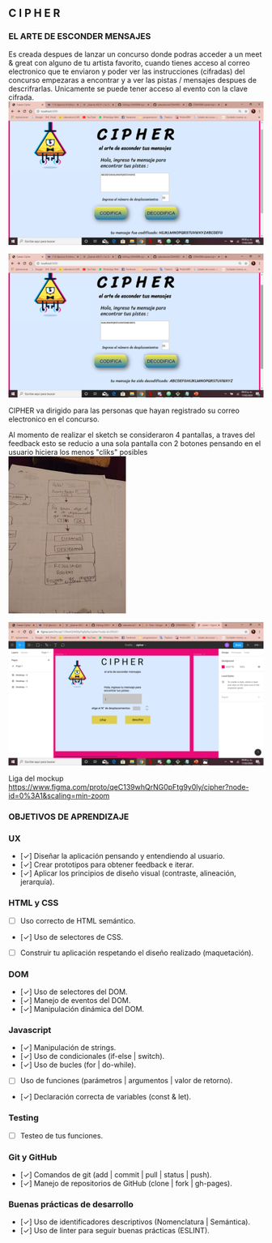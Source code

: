 ## C I P H E R
### EL ARTE DE ESCONDER MENSAJES

Es creada despues de lanzar un concurso donde podras acceder a un meet & great con alguno de tu artista favorito,
cuando tienes acceso al correo electronico que te enviaron y poder ver las instrucciones (cifradas) del concurso empezaras
a encontrar y a ver las pistas / mensajes despues de descrifrarlas. Unicamente se  puede tener acceso al evento con la clave cifrada.
![Cifrar](src/images/Diapositiva1.PNG)

![Descifrar](src/images/Diapositiva2.PNG)

CIPHER va dirigido para las personas que hayan registrado su correo electronico en el concurso.

Al momento de realizar el sketch se consideraron 4 pantallas, a traves del feedback esto se reducio a una sola pantalla con
2 botones pensando en el usuario hiciera los menos "cliks" posibles
![Sketch](src/images/sketch.jpg)

![Prototipo](src/images/prototipo.png)

Liga del mockup https://www.figma.com/proto/qeC139whQrNG0pFtg9y0ly/cipher?node-id=0%3A1&scaling=min-zoom

### OBJETIVOS DE APRENDIZAJE

### UX
- [✓] Diseñar la aplicación pensando y entendiendo al usuario.
- [✓] Crear prototipos para obtener feedback e iterar.
- [✓] Aplicar los principios de diseño visual (contraste, alineación, jerarquía).

### HTML y CSS

- [ ] Uso correcto de HTML semántico.
- [✓] Uso de selectores de CSS.
- [ ] Construir tu aplicación respetando el diseño realizado (maquetación).

### DOM

- [✓] Uso de selectores del DOM.
- [✓] Manejo de eventos del DOM.
- [✓] Manipulación dinámica del DOM.

### Javascript

- [✓] Manipulación de strings.
- [✓] Uso de condicionales (if-else | switch).
- [✓] Uso de bucles (for | do-while).
- [ ] Uso de funciones (parámetros | argumentos | valor de retorno).
- [✓] Declaración correcta de variables (const & let).

### Testing
- [ ] Testeo de tus funciones.

### Git y GitHub
- [✓] Comandos de git (add | commit | pull | status | push).
- [✓] Manejo de repositorios de GitHub (clone | fork | gh-pages).

### Buenas prácticas de desarrollo
- [✓] Uso de identificadores descriptivos (Nomenclatura | Semántica).
- [✓] Uso de linter para seguir buenas prácticas (ESLINT).
